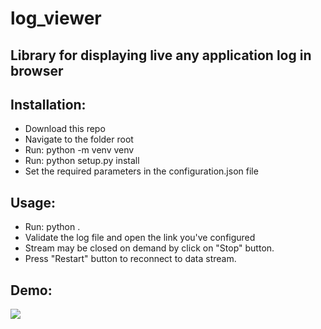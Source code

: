 # log_viewer

Library for displaying live any application log in browser
---

Installation:
---
- Download this repo
- Navigate to the folder root
- Run: python -m venv venv
- Run: python setup.py install
- Set the required parameters in the configuration.json file


Usage:
---    
- Run: python .
- Validate the log file and open the link you've configured
- Stream may be closed on demand by click on "Stop" button.
- Press "Restart" button to reconnect to data stream. 

Demo:
---

![](https://raw.githubusercontent.com/swifty94/FTStats/master/demo/demo.gif)